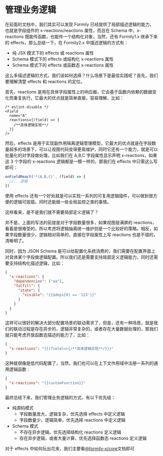 # 管理业务逻辑

在前面的文档中，我们其实可以发现 Formily 已经提供了局部描述逻辑的能力，也就是字段组件的 x-reactions/reactions 属性，而且在 Schema 中，x-reactions 既能传函数，也能传一个结构化对象，当然，还有 Formily1.x 继承下来的 effects，那么总结一下，在 Formily2.x 中描述逻辑的方式有：

- 纯 JSX 模式下的 effects 或 reactions 属性
- Schema 模式下的 effects 或结构化 x-reactions 属性
- Schema 模式下的 effects 或函数态 x-reactions 属性

这么多描述逻辑的方式，我们该如何选择？什么场景下是最佳实践呢？首先，我们要理解清楚 effects 和 reactions 的定位。

首先，reactions 是用在具体字段属性上的响应器，它会基于函数内依赖的数据变化而重复执行，它最大的优点就是简单直接，容易理解，比如：

```tsx pure
/* eslint-disable */
<Field
  name="A"
  reactions={(field) => {
    /**具体逻辑实现**/
  }}
/>
```

然后，effects 是用于实现副作用隔离逻辑管理模型，它最大的优点就是在字段数量超多的场景下，可以让视图代码变得更易维护，同时它还有一个能力，就是可以批量化的对字段做处理。比如我们在 A,B,C 字段属性显示声明 x-reactions，如果这 3 个字段的 x-reactions 逻辑都是一模一样的，那我们在 effects 中只需这么写即可：

```ts
onFieldReact('*(A,B,C)', (field) => {
  //...逻辑
})
```

使用 effects 还有一个好处就是可以实现一系列的可复用逻辑插件，可以做到很方便的逻辑可拔插，同时还能做一些全局监控之类的事情。

这样看来，是不是我们就不需要局部定义逻辑了？

并不是，上面的写法的前提是对于字段数量很多，如果视图层满屏的 reactions，看着是很难受的，所以考虑将逻辑抽离统一维护则是一个比较好的策略。相反，如果字段数量很少，逻辑相对简单的，直接在字段属性上写 reactions 也是不错的，清晰明了。

同时，因为 JSON Schema 是可以给配置化系统消费的，我们需要在配置界面上对具体某个字段做逻辑配置。所以我们还是需要支持局部定义逻辑能力，同时还需要支持结构化描述逻辑，比如：

```json
{
  "x-reactions": {
    "dependencies": ["aa"],
    "fulfill": {
      "state": {
        "visible": "{{$deps[0] == '123'}}"
      }
    }
  }
}
```

这样可以很好的解决大部分配置场景的联动需求了，但是，还有一种场景，就是我们的联动过程是存在异步的，逻辑非常复杂的，或者存在大量数据处理的，那我们就只能考虑开放函数态描述的能力了，比如：

```json
{
  "x-reactions": "{{(field)=>{/**具体逻辑实现**/}}}"
}
```

这种就很像是低代码配置了，当然，我们也可以在上下文作用域中注册一系列的通用逻辑函数：

```json
{
  "x-reactions": "{{customFunction}}"
}
```

最终总结下来，我们管理业务逻辑的方式，有以下优先级：

- 纯源码模式
  - 字段数量庞大，逻辑复杂，优先选择 effects 中定义逻辑
  - 字段数量少，逻辑简单，优先选择 reactions 中定义逻辑
- Schema 模式
  - 不存在异步逻辑，优先选择结构化 reactions 定义逻辑
  - 存在异步逻辑，或者大量计算，优先选择函数态 reactions 定义逻辑

对于 effects 中如何玩出花来，我们主要看[@formily-x/core](https://core.formilyjs.org/zh-CN)文档即可

